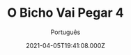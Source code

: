 ---
id: '0309a7de-5fd9-461e-b973-d8e9be5184be'
type: 'movie' # Filme, Série, Anime
title: "O Bicho Vai Pegar 4"
synopsis: ["Elliot, Boog e todas as criaturas da sua floresta favorita estão de volta nesta nova comédia cheia de aventura. Quando um caso de confusão de identidade leva tanto os seres humanos quanto os animais acreditarem que existe um Lobisomem na Floresta, todos devem se unir para salvar suas vidas.",
]
originalTitle: "Open Season: Scared Silly"
date: '2021-04-05T19:41:08.000Z'
update: '2021-04-05T19:41:08.000Z'
releaseDate: '2015-12-18T03:00:00.000Z'
imdb:
  rating: '5.1' # 8.5
  id: '' # tt0470752
duration: '1h 24 Min'
trailer:
  urls: [
    'ADhDXoxuqAk',
  ]
tags: ['1080p']
genre: ['Animação', 'Aventura', 'Comédia'] #
quality: 'BluRay' # BluRay, WEB-DL, HDTV, WEB-DL4K, WEB-DLe
format: 'Mkv' # MKV, MP4, TS
audio: 'Português, Inglês' # Dublado, Legendado, Dual Audio, Dub & Leg
subtitle: 'Português' # Português, inglês,
size: '4.74 GB' # 4.8 GB
audioQuality: 10
videoQuality: 10
directors: []
#  - name: 'Lana Wachowski'
#    image: ''
#  - name: 'Lilly Wachowski'
#    image: ''
cast: []
#  - name: 'Keanu Reeves'
#    image: ''
#    characterName: 'Neo'
writers: []
#  - name: ''
#    image: ''
maturityRating:
  age: '' # L , 10, 12, 14, 16, 18
  topics: [''] # Violence, Illegal drugs, Inappropriate Language, Legal Drugs, Sexual Content, Extreme Violence
###########################################
download:
  
  - url: 'magnet:?xt=urn:btih:06568429dfff07b650bb6e04dbf0ee2bce7a7316&dn=O%20Bicho%20Vai%20Pegar%204%202015%205.1%20(1080p-FULL)%20LAPUMiA&tr=udp%3a%2f%2ftracker.opentrackr.org%3a1337%2fannounce&tr=udp%3a%2f%2ftracker.openbittorrent.com%3a80%2fannounce&tr=udp%3a%2f%2ftracker.trackerfix.com%3a80%2fannounce&tr=udp%3a%2f%2ftracker.coppersurfer.tk%3a6969%2fannounce&tr=udp%3a%2f%2ftracker.leechers-paradise.org%3a6969%2fannounce&tr=udp%3a%2f%2feddie4.nl%3a6969%2fannounce&tr=udp%3a%2f%2fp4p.arenabg.com%3a1337%2fannounce&tr=udp%3a%2f%2fexplodie.org%3a6969%2fannounce&tr=udp%3a%2f%2fzer0day.ch%3a1337%2fannounce'
    resolution: '1080p' # 720p, 1080p, 4K,
    audio: 'Dual Áudio' # Dublado, Legendado, Dual Audio
    size: '' # 4.8 GB
    quality: '' # BluRay, WEB-DL
    format: '' # MKV
images:
  cover: '/assets/movies/o-bicho-vai-pegar-4.jpg'
  background: '/assets/movies/'
---